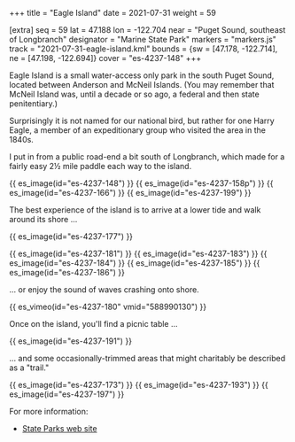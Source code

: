 +++
title = "Eagle Island"
date = 2021-07-31
weight = 59

[extra]
seq = 59
lat = 47.188
lon = -122.704
near = "Puget Sound, southeast of Longbranch"
designator = "Marine State Park"
markers = "markers.js"
track = "2021-07-31-eagle-island.kml"
bounds = {sw = [47.178, -122.714], ne = [47.198, -122.694]}
cover = "es-4237-148"
+++

Eagle Island is a small water-access only park in the south Puget Sound, located between Anderson and McNeil Islands. (You may remember that McNeil Island was, until a decade or so ago, a federal and then state penitentiary.)

<!-- more -->

Surprisingly it is not named for our national bird, but rather for one Harry Eagle, a member of an expeditionary group who visited the area in the 1840s.

I put in from a public road-end a bit south of Longbranch, which made for a fairly easy 2½ mile paddle each way to the island.

{{ es_image(id="es-4237-148") }}
{{ es_image(id="es-4237-158p") }}
{{ es_image(id="es-4237-166") }}
{{ es_image(id="es-4237-199") }}

The best experience of the island is to arrive at a lower tide and walk around its shore ...

{{ es_image(id="es-4237-177") }}


{{ es_image(id="es-4237-181") }}
{{ es_image(id="es-4237-183") }}
{{ es_image(id="es-4237-184") }}
{{ es_image(id="es-4237-185") }}
{{ es_image(id="es-4237-186") }}

... or enjoy the sound of waves crashing onto shore.

{{ es_vimeo(id="es-4237-180" vmid="588990130") }}

Once on the island, you'll find a picnic table ...

{{ es_image(id="es-4237-191") }}

... and some occasionally-trimmed areas that might charitably be described as a "trail."

{{ es_image(id="es-4237-173") }}
{{ es_image(id="es-4237-193") }}
{{ es_image(id="es-4237-197") }}

For more information:

* [State Parks web site](https://parks.state.wa.us/501/Eagle-Island)

